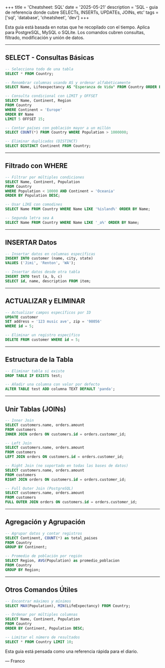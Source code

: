 +++
title = 'Cheatsheet: SQL'
date = '2025-05-21'
description = 'SQL - guia de referencia donde cubre  SELECTs, INSERTs, UPDATEs, JOINs, etc'
tags = ['sql', 'database', 'cheatsheet', 'dev']
+++

Esta guia está basada en notas que he recopilado con el tiempo. Aplica para PostgreSQL, MySQL o SQLite. Los comandos cubren consultas, filtrado, modificación y unión de datos.
<!--more-->

---

## SELECT - Consultas Básicas

```SQL
-- Selecciona todo de una tabla
SELECT * FROM Country;

-- Renombrar columnas usando AS y ordenar alfabéticamente
SELECT Name, Lifeexpectancy AS "Esperanza de Vida" FROM Country ORDER BY Name;

-- Consulta condicional con LIMIT y OFFSET
SELECT Name, Continent, Region 
FROM Country 
WHERE Continent = 'Europe' 
ORDER BY Name 
LIMIT 5 OFFSET 15;

-- Contar países con población mayor a un millón
SELECT COUNT(*) FROM Country WHERE Population > 1000000;

-- Eliminar duplicados (DISTINCT)
SELECT DISTINCT Continent FROM Country;
```

---

## Filtrado con WHERE

```SQL
-- Filtrar por múltiples condiciones
SELECT Name, Continent, Population 
FROM Country 
WHERE Population < 10000 AND Continent = 'Oceania' 
ORDER BY Population DESC;

-- Usar LIKE con comodines
SELECT Name FROM Country WHERE Name LIKE '%island%' ORDER BY Name;

-- Segunda letra sea A
SELECT Name FROM Country WHERE Name LIKE '_a%' ORDER BY Name;
```

---

## INSERTAR Datos

```SQL
-- Insertar datos en columnas específicas
INSERT INTO customer (name, city, state) 
VALUES ('Jimi', 'Renton', 'WA');

-- Insertar datos desde otra tabla
INSERT INTO test (a, b, c) 
SELECT id, name, description FROM item;
```

---

## ACTUALIZAR y ELIMINAR

```SQL
-- Actualizar campos específicos por ID
UPDATE customer 
SET address = '123 music ave', zip = '98056' 
WHERE id = 5;

-- Eliminar un registro específico
DELETE FROM customer WHERE id = 5;
```

---

## Estructura de la Tabla

```SQL
-- Eliminar tabla si existe
DROP TABLE IF EXISTS test;

-- Añadir una columna con valor por defecto
ALTER TABLE test ADD columna TEXT DEFAULT 'panda';
```

---

## Unir Tablas (JOINs)

```SQL
-- Inner Join
SELECT customers.name, orders.amount 
FROM customers 
INNER JOIN orders ON customers.id = orders.customer_id;

-- Left Join
SELECT customers.name, orders.amount 
FROM customers 
LEFT JOIN orders ON customers.id = orders.customer_id;

-- Right Join (no soportado en todas las bases de datos)
SELECT customers.name, orders.amount 
FROM customers 
RIGHT JOIN orders ON customers.id = orders.customer_id;

-- Full Outer Join (PostgreSQL)
SELECT customers.name, orders.amount 
FROM customers 
FULL OUTER JOIN orders ON customers.id = orders.customer_id;
```

---

## Agregación y Agrupación

```SQL
-- Agrupar datos y contar registros
SELECT Continent, COUNT(*) as total_paises 
FROM Country 
GROUP BY Continent;

-- Promedio de población por región
SELECT Region, AVG(Population) as promedio_poblacion 
FROM Country 
GROUP BY Region;
```

---

## Otros Comandos Útiles

```SQL
-- Encontrar máximos y mínimos
SELECT MAX(Population), MIN(LifeExpectancy) FROM Country;

-- Ordenar por múltiples columnas
SELECT Name, Continent, Population 
FROM Country 
ORDER BY Continent, Population DESC;

-- Limitar el número de resultados
SELECT * FROM Country LIMIT 10;
```

Esta guia está pensada como una referencia rápida para el diario.

— Franco